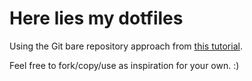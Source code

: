 # Here lies my dotfiles

Using the Git bare repository approach from [this tutorial](https://www.atlassian.com/git/tutorials/dotfiles).

Feel free to fork/copy/use as inspiration for your own. :)

